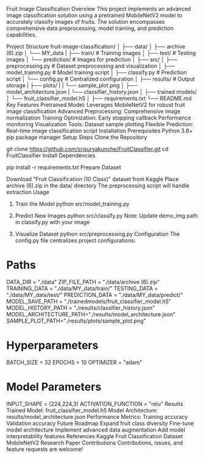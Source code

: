 Fruit Image Classification
Overview
This project implements an advanced image classification solution using a pretrained MobileNetV2 model to accurately classify images of fruits. The solution encompasses comprehensive data preprocessing, model training, and prediction capabilities.

Project Structure
fruit-image-classification/
│
├── data/
│   ├── archive (6).zip
│   └── MY_data
|     ├── train/           # Training images
│     ├── test/            # Testing images
│     └── prediction/      # Images for prediction
│
├── src/
│   ├── preprocessing.py     # Dataset preprocessing and visualization
│   ├── model_training.py    # Model training script
│   ├── classify.py          # Prediction script
│   └── config.py            # Centralized configuration
│
├── results/              # Output storage
|   ├── plots/
|   |    └── sample_plot.png
│   ├── model_architecture.json
|   └── classifier_history.json
│
├── trained models/
│   └── fruit_classifier_model.h5
│
├── requirements.txt
└── README.md
Key Features
Pretrained Model: Leverages MobileNetV2 for robust fruit image classification
Advanced Preprocessing: Comprehensive image normalization
Training Optimization:
Early stopping callback
Performance monitoring
Visualization Tools: Dataset sample plotting
Flexible Prediction: Real-time image classification script
Installation
Prerequisites
Python 3.8+
pip package manager
Setup Steps
Clone the Repository

git clone https://github.com/srisuryakunche/FruitClassifier.git
cd FruitClassifier
Install Dependencies

pip install -r requirements.txt
Prepare Dataset

Download "Fruit Classification (10 Class)" dataset from Kaggle
Place archive (6).zip in the data/ directory
The preprocessing script will handle extraction
Usage
1. Train the Model
python src/model_training.py
2. Predict New Images
python src/classify.py
Note: Update demo_img path in classify.py with your image

3. Visualize Dataset
python src/preprocessing.py
Configuration
The config.py file centralizes project configurations:

# Paths
DATA_DIR = "./data"
ZIP_FILE_PATH = "./data/archive (6).zip"
TRAINING_DATA = "./data/MY_data/train/"
TESTING_DATA = "./data/MY_data/test/"
PREDICTION_DATA = "./data/MY_data/predict/"
MODEL_SAVE_PATH = "./trainedmodels/fruit_classifier_model.h5"
MODEL_HISTORY_PATH = "./results/classifier_history.json"
MODEL_ARCHITECTURE_PATH="./results/model_architecture.json"
SAMPLE_PLOT_PATH="./results/plots/sample_plot.png"

# Hyperparameters
BATCH_SIZE = 32
EPOCHS = 10
OPTIMIZER = "adam"

# Model Parameters
INPUT_SHAPE = (224,224,3)
ACTIVATION_FUNCTION = "relu"
Results
Trained Model: fruit_classifier_model.h5
Model Architecture: results/model_architecture.json
Performance Metrics:
Training accuracy
Validation accuracy
Future Roadmap
 Expand fruit class diversity
 Fine-tune model architecture
 Implement advanced data augmentation
 Add model interpretability features
References
Kaggle Fruit Classification Dataset
MobileNetV2 Research Paper
Contributions
Contributions, issues, and feature requests are welcome!
